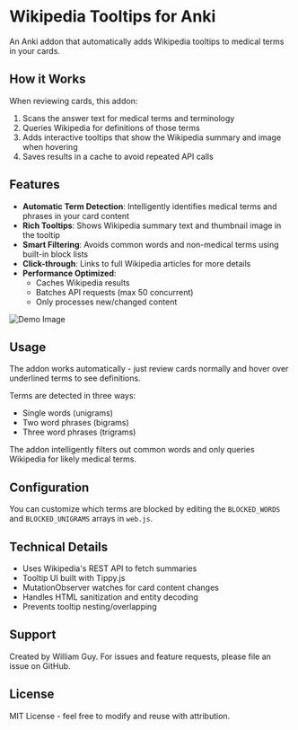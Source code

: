 # Wikipedia Tooltips for Anki
An Anki addon that automatically adds Wikipedia tooltips to medical terms in your cards.

## How it Works
When reviewing cards, this addon:
1. Scans the answer text for medical terms and terminology
2. Queries Wikipedia for definitions of those terms
3. Adds interactive tooltips that show the Wikipedia summary and image when hovering
4. Saves results in a cache to avoid repeated API calls

## Features
- **Automatic Term Detection**: Intelligently identifies medical terms and phrases in your card content
- **Rich Tooltips**: Shows Wikipedia summary text and thumbnail image in the tooltip 
- **Smart Filtering**: Avoids common words and non-medical terms using built-in block lists
- **Click-through**: Links to full Wikipedia articles for more details
- **Performance Optimized**:
  - Caches Wikipedia results
  - Batches API requests (max 50 concurrent)
  - Only processes new/changed content

![Demo Image]([http://url/to/img.png](https://github.com/ctrlaltwill/Ankipedia/blob/main/demo.png?raw=true))

## Usage
The addon works automatically - just review cards normally and hover over underlined terms to see definitions.

Terms are detected in three ways:
- Single words (unigrams)
- Two word phrases (bigrams) 
- Three word phrases (trigrams)

The addon intelligently filters out common words and only queries Wikipedia for likely medical terms.

## Configuration
You can customize which terms are blocked by editing the `BLOCKED_WORDS` and `BLOCKED_UNIGRAMS` arrays in `web.js`.

## Technical Details
- Uses Wikipedia's REST API to fetch summaries 
- Tooltip UI built with Tippy.js
- MutationObserver watches for card content changes
- Handles HTML sanitization and entity decoding
- Prevents tooltip nesting/overlapping

## Support
Created by William Guy. For issues and feature requests, please file an issue on GitHub.

## License 
MIT License - feel free to modify and reuse with attribution.

